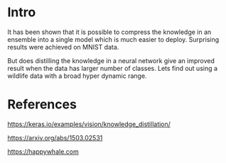 # Intro

It has been shown that it is possible to compress the knowledge in an ensemble into a single model which is much easier to deploy. Surprising results were achieved on MNIST data.

But does distilling the knowledge in a neural network give an improved result when the data has larger number of classes. Lets find out using a wildlife data with a broad hyper dynamic range.

# References

https://keras.io/examples/vision/knowledge_distillation/

https://arxiv.org/abs/1503.02531

https://happywhale.com

